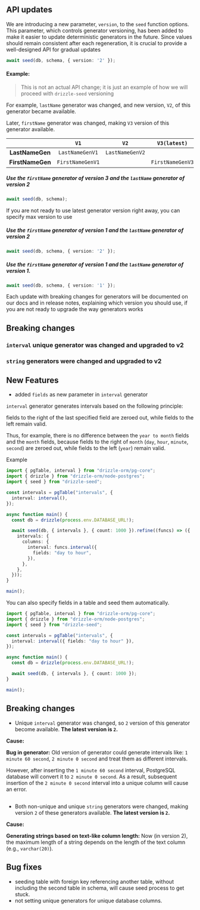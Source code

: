 ## API updates

We are introducing a new parameter, `version`, to the `seed` function options. This parameter, which controls generator versioning, has been added to make it easier to update deterministic generators in the future. Since values should remain consistent after each regeneration, it is crucial to provide a well-designed API for gradual updates

```ts
await seed(db, schema, { version: '2' });
```

#### Example:

> This is not an actual API change; it is just an example of how we will proceed with `drizzle-seed` versioning

For example, `lastName` generator was changed, and new version, `V2`, of this generator became available.

Later, `firstName` generator was changed, making `V3` version of this generator available.

|                  |       `V1`       |      `V2`       |   `V3(latest)`   |
| :--------------: | :--------------: | :-------------: | :--------------: |
| **LastNameGen**  | `LastNameGenV1`  | `LastNameGenV2` |                  |
| **FirstNameGen** | `FirstNameGenV1` |                 | `FirstNameGenV3` |


##### Use the `firstName` generator of version 3 and the `lastName` generator of version 2
```ts
await seed(db, schema);
```

If you are not ready to use latest generator version right away, you can specify max version to use

##### Use the `firstName` generator of version 1 and the `lastName` generator of version 2
```ts
await seed(db, schema, { version: '2' });
```

##### Use the `firstName` generator of version 1 and the `lastName` generator of version 1.
```ts
await seed(db, schema, { version: '1' });
```

Each update with breaking changes for generators will be documented on our docs and in release notes, explaining which version you should use, if you are not ready to upgrade the way generators works

## Breaking changes

### `interval` unique generator was changed and upgraded to v2
### `string` generators were changed and upgraded to v2

## New Features

- added `fields` as new parameter in `interval` generator

`interval` generator generates intervals based on the following principle:

fields to the right of the last specified field are zeroed out, while fields to the left remain valid.

Thus, for example, there is no difference between the `year to month` fields and the `month` fields, because fields to the right of `month` (`day`, `hour`, `minute`, `second`) are zeroed out, while fields to the left (`year`) remain valid.

Example

```ts
import { pgTable, interval } from "drizzle-orm/pg-core";
import { drizzle } from "drizzle-orm/node-postgres";
import { seed } from "drizzle-seed";

const intervals = pgTable("intervals", {
  interval: interval(),
});

async function main() {
  const db = drizzle(process.env.DATABASE_URL!);

  await seed(db, { intervals }, { count: 1000 }).refine((funcs) => ({
    intervals: {
      columns: {
        interval: funcs.interval({
          fields: "day to hour",
        }),
      },
    },
  }));
}

main();
```

You can also specify fields in a table and seed them automatically.

```ts
import { pgTable, interval } from "drizzle-orm/pg-core";
import { drizzle } from "drizzle-orm/node-postgres";
import { seed } from "drizzle-seed";

const intervals = pgTable("intervals", {
  interval: interval({ fields: "day to hour" }),
});

async function main() {
  const db = drizzle(process.env.DATABASE_URL!);

  await seed(db, { intervals }, { count: 1000 });
}

main();
```

## Breaking changes

- Unique `interval` generator was changed, so `2` version of this generator become available. **The latest version is `2`.**

**Cause:**

**Bug in generator:**
Old version of generator could generate intervals like: `1 minute 60 second`, `2 minute 0 second` and treat them as different intervals.

However, after inserting the `1 minute 60 second` interval, PostgreSQL database will convert it to `2 minute 0 second`. As a result, subsequent insertion of the `2 minute 0 second` interval into a unique column will cause an error.

##

- Both non-unique and unique `string` generators were changed, making version `2` of these generators available. **The latest version is `2`.**

**Cause:**

**Generating strings based on text-like column length:**
Now (in version 2), the maximum length of a string depends on the length of the text column (e.g., `varchar(20)`).

## Bug fixes
- seeding table with foreign key referencing another table, without including the second table in schema, will cause seed process to get stuck.
- not setting unique generators for unique database columns.
